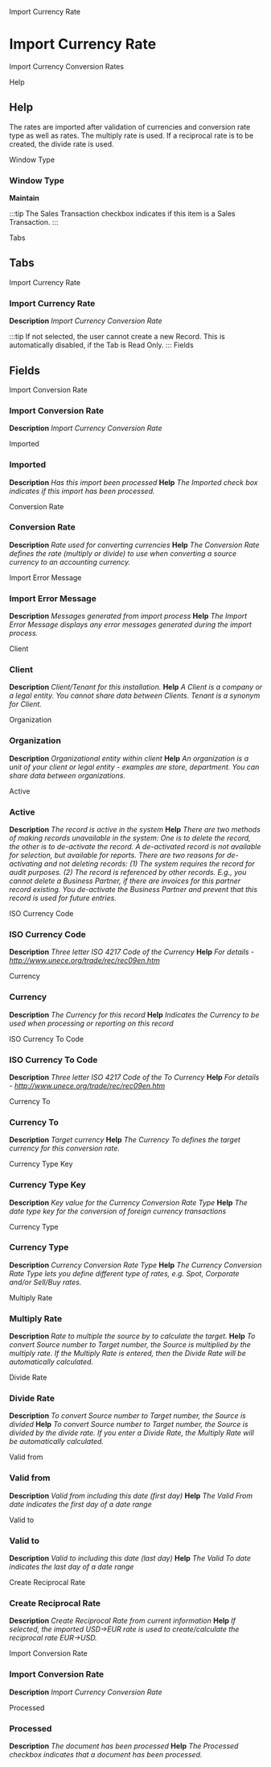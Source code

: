 
Import Currency Rate
# Import Currency Rate


Import Currency Conversion Rates

Help
## Help

The rates are imported after validation of currencies and conversion rate type as well as rates. The multiply rate is used. If a reciprocal rate is to be created, the divide rate is used. 

Window Type
### Window Type

**Maintain**

:::tip
The Sales Transaction checkbox indicates if this item is a Sales Transaction.
:::

Tabs
## Tabs


Import Currency Rate
### Import Currency Rate

**Description**
 *Import Currency Conversion Rate*

:::tip
If not selected, the user cannot create a new Record.  This is automatically disabled, if the Tab is Read Only.
:::
Fields
## Fields


Import Conversion Rate
### Import Conversion Rate

**Description**
 *Import Currency Conversion Rate*

Imported
### Imported

**Description**
 *Has this import been processed*
**Help**
 *The Imported check box indicates if this import has been processed.*

Conversion Rate
### Conversion Rate

**Description**
 *Rate used for converting currencies*
**Help**
 *The Conversion Rate defines the rate (multiply or divide) to use when converting a source currency to an accounting currency.*

Import Error Message
### Import Error Message

**Description**
 *Messages generated from import process*
**Help**
 *The Import Error Message displays any error messages generated during the import process.*

Client
### Client

**Description**
 *Client/Tenant for this installation.*
**Help**
 *A Client is a company or a legal entity. You cannot share data between Clients. Tenant is a synonym for Client.*

Organization
### Organization

**Description**
 *Organizational entity within client*
**Help**
 *An organization is a unit of your client or legal entity - examples are store, department. You can share data between organizations.*

Active
### Active

**Description**
 *The record is active in the system*
**Help**
 *There are two methods of making records unavailable in the system: One is to delete the record, the other is to de-activate the record. A de-activated record is not available for selection, but available for reports.
There are two reasons for de-activating and not deleting records:
(1) The system requires the record for audit purposes.
(2) The record is referenced by other records. E.g., you cannot delete a Business Partner, if there are invoices for this partner record existing. You de-activate the Business Partner and prevent that this record is used for future entries.*

ISO Currency Code
### ISO Currency Code

**Description**
 *Three letter ISO 4217 Code of the Currency*
**Help**
 *For details - http://www.unece.org/trade/rec/rec09en.htm*

Currency
### Currency

**Description**
 *The Currency for this record*
**Help**
 *Indicates the Currency to be used when processing or reporting on this record*

ISO Currency To Code
### ISO Currency To Code

**Description**
 *Three letter ISO 4217 Code of the To Currency*
**Help**
 *For details - http://www.unece.org/trade/rec/rec09en.htm*

Currency To
### Currency To

**Description**
 *Target currency*
**Help**
 *The Currency To defines the target currency for this conversion rate.*

Currency Type Key
### Currency Type Key

**Description**
 *Key value for the Currency Conversion Rate Type*
**Help**
 *The date type key for the conversion of foreign currency transactions*

Currency Type
### Currency Type

**Description**
 *Currency Conversion Rate Type*
**Help**
 *The Currency Conversion Rate Type lets you define different type of rates, e.g. Spot, Corporate and/or Sell/Buy rates.*

Multiply Rate
### Multiply Rate

**Description**
 *Rate to multiple the source by to calculate the target.*
**Help**
 *To convert Source number to Target number, the Source is multiplied by the multiply rate.  If the Multiply Rate is entered, then the Divide Rate will be automatically calculated.*

Divide Rate
### Divide Rate

**Description**
 *To convert Source number to Target number, the Source is divided*
**Help**
 *To convert Source number to Target number, the Source is divided by the divide rate.  If you enter a Divide Rate, the Multiply Rate will be automatically calculated.*

Valid from
### Valid from

**Description**
 *Valid from including this date (first day)*
**Help**
 *The Valid From date indicates the first day of a date range*

Valid to
### Valid to

**Description**
 *Valid to including this date (last day)*
**Help**
 *The Valid To date indicates the last day of a date range*

Create Reciprocal Rate
### Create Reciprocal Rate

**Description**
 *Create Reciprocal Rate from current information*
**Help**
 *If selected, the imported USD->EUR rate is used to create/calculate the reciprocal rate EUR->USD.*

Import Conversion Rate
### Import Conversion Rate

**Description**
 *Import Currency Conversion Rate*

Processed
### Processed

**Description**
 *The document has been processed*
**Help**
 *The Processed checkbox indicates that a document has been processed.*
